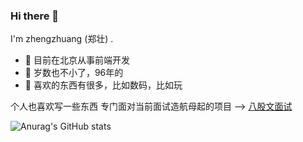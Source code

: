 ### Hi there 👋

I'm zhengzhuang (郑壮) .

- 🍒 目前在北京从事前端开发
- 🍋 岁数也不小了，96年的
- 📍 喜欢的东西有很多，比如数码，比如玩

个人也喜欢写一些东西
专门面对当前面试造航母起的项目 --> <a href='https://zhengzhuang96.github.io/web-interview/zh-CN' target='_blank'>八股文面试</a>

![Anurag's GitHub stats](https://github-readme-stats.vercel.app/api?username=zhengzhuang96&show_icons=true&theme=radical)



<!--
**zhengzhuang96/zhengzhuang96** is a ✨ _special_ ✨ repository because its `README.md` (this file) appears on your GitHub profile.

Here are some ideas to get you started:

- 🔭 I’m currently working on ...
- 🌱 I’m currently learning ...
- 👯 I’m looking to collaborate on ...
- 🤔 I’m looking for help with ...
- 💬 Ask me about ...
- 📫 How to reach me: ...
- 😄 Pronouns: ...
- ⚡ Fun fact: ...
-->

